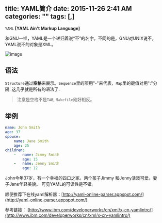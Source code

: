 title: YAML简介
date: 2015-11-26 2:41 AM
categories: ""
tags: [,]
---


`YAML` **[YAML Ain't Markup Language]**

和GNU一样，YAML是一个递归着说“不”的名字。不同的是，GNU对UNIX说不，YAML说不的对象是XML。

<!--more-->

![image](http://harchiko.qiniudn.com/3389850854144361888.jpeg)

## 语法

`Structure`通过**空格**来展示。`Sequence`里的项用"-"来代表，`Map`里的键值对用":"分隔.
这几乎就是所有的语法了.

> 注意是空格不是`TAB`, `Makefile`刚好相反。

## 举例

```yaml
name: John Smith
age: 37
spouse:
    name: Jane Smith
    age: 25
children:
    -   name: Jimmy Smith
        age: 15
    -   name: Jenny Smith
        age: 12
```

John今年37岁，有一个幸福的四口之家。两个孩子Jimmy 和Jenny活泼可爱。妻子Jane年轻美貌。
可见YAML的可读性是不错。

顺便推荐下在线yaml解析器：[http://yaml-online-parser.appspot.com/](http://yaml-online-parser.appspot.com/)

参考链接： [http://www.ibm.com/developerworks/cn/xml/x-cn-yamlintro/](http://www.ibm.com/developerworks/cn/xml/x-cn-yamlintro/)
